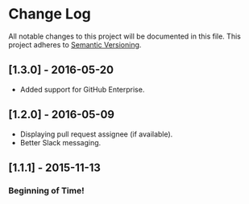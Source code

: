 # Change Log
All notable changes to this project will be documented in this file.
This project adheres to [Semantic Versioning](http://semver.org/).

## [1.3.0] - 2016-05-20
- Added support for GitHub Enterprise.

## [1.2.0] - 2016-05-09
- Displaying pull request assignee (if available).
- Better Slack messaging.

## [1.1.1] - 2015-11-13
### Beginning of Time!

